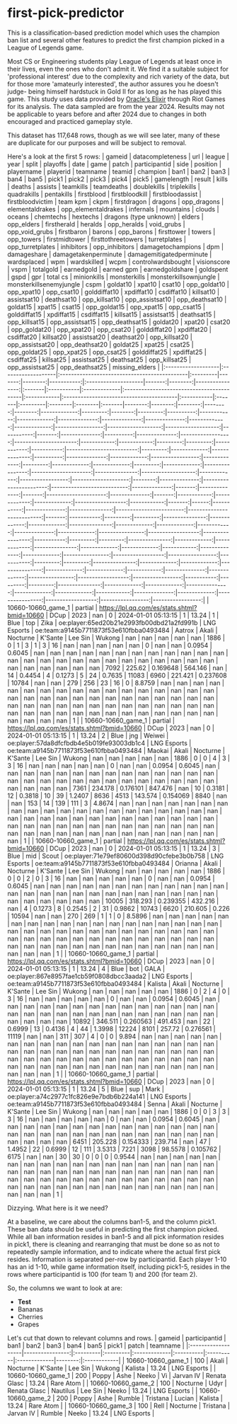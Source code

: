 # first-pick-predictor
This is a classification-based prediction model which uses the champion ban list and several other features to predict the first champion picked in a League of Legends game.

Most CS or Engineering students play League of Legends at least once in their lives, even the ones who don't admit it. We find it a suitable subject for 'professional interest' due to the complexity and rich variety of the data, but for those more 'amateurly interested', the author assures you he doesn't judge- being himself hardstuck in Gold II for as long as he has played this game. This study uses data provided by <a href='https://oracleselixir.com/'>Oracle's Elixir</a> through Riot Games for its analysis. The data sampled are from the year 2024. Results may not be applicable to years before and after 2024 due to changes in both encouraged and practiced gameplay style.

This dataset has 117,648 rows, though as we will see later, many of these are duplicate for our purposes and will be subject to removal. 

Here's a look at the first 5 rows:
| gameid             | datacompleteness   | url                                          | league   |   year |   split |   playoffs | date                |   game |   patch |   participantid | side   | position   | playername   | playerid                                  | teamname    | teamid                                  | champion   | ban1   | ban2     | ban3    | ban4    | ban5   |   pick1 |   pick2 |   pick3 |   pick4 |   pick5 |   gamelength |   result |   kills |   deaths |   assists |   teamkills |   teamdeaths |   doublekills |   triplekills |   quadrakills |   pentakills |   firstblood |   firstbloodkill |   firstbloodassist |   firstbloodvictim |   team kpm |   ckpm |   firstdragon |   dragons |   opp_dragons |   elementaldrakes |   opp_elementaldrakes |   infernals |   mountains |   clouds |   oceans |   chemtechs |   hextechs |   dragons (type unknown) |   elders |   opp_elders |   firstherald |   heralds |   opp_heralds |   void_grubs |   opp_void_grubs |   firstbaron |   barons |   opp_barons |   firsttower |   towers |   opp_towers |   firstmidtower |   firsttothreetowers |   turretplates |   opp_turretplates |   inhibitors |   opp_inhibitors |   damagetochampions |     dpm |   damageshare |   damagetakenperminute |   damagemitigatedperminute |   wardsplaced |    wpm |   wardskilled |   wcpm |   controlwardsbought |   visionscore |   vspm |   totalgold |   earnedgold |   earned gpm |   earnedgoldshare |   goldspent |   gspd |   gpr |   total cs |   minionkills |   monsterkills |   monsterkillsownjungle |   monsterkillsenemyjungle |   cspm |   goldat10 |   xpat10 |   csat10 |   opp_goldat10 |   opp_xpat10 |   opp_csat10 |   golddiffat10 |   xpdiffat10 |   csdiffat10 |   killsat10 |   assistsat10 |   deathsat10 |   opp_killsat10 |   opp_assistsat10 |   opp_deathsat10 |   goldat15 |   xpat15 |   csat15 |   opp_goldat15 |   opp_xpat15 |   opp_csat15 |   golddiffat15 |   xpdiffat15 |   csdiffat15 |   killsat15 |   assistsat15 |   deathsat15 |   opp_killsat15 |   opp_assistsat15 |   opp_deathsat15 |   goldat20 |   xpat20 |   csat20 |   opp_goldat20 |   opp_xpat20 |   opp_csat20 |   golddiffat20 |   xpdiffat20 |   csdiffat20 |   killsat20 |   assistsat20 |   deathsat20 |   opp_killsat20 |   opp_assistsat20 |   opp_deathsat20 |   goldat25 |   xpat25 |   csat25 |   opp_goldat25 |   opp_xpat25 |   opp_csat25 |   golddiffat25 |   xpdiffat25 |   csdiffat25 |   killsat25 |   assistsat25 |   deathsat25 |   opp_killsat25 |   opp_assistsat25 |   opp_deathsat25 |   missing_elders |
|:-------------------|:-------------------|:---------------------------------------------|:---------|-------:|--------:|-----------:|:--------------------|-------:|--------:|----------------:|:-------|:-----------|:-------------|:------------------------------------------|:------------|:----------------------------------------|:-----------|:-------|:---------|:--------|:--------|:-------|--------:|--------:|--------:|--------:|--------:|-------------:|---------:|--------:|---------:|----------:|------------:|-------------:|--------------:|--------------:|--------------:|-------------:|-------------:|-----------------:|-------------------:|-------------------:|-----------:|-------:|--------------:|----------:|--------------:|------------------:|----------------------:|------------:|------------:|---------:|---------:|------------:|-----------:|-------------------------:|---------:|-------------:|--------------:|----------:|--------------:|-------------:|-----------------:|-------------:|---------:|-------------:|-------------:|---------:|-------------:|----------------:|---------------------:|---------------:|-------------------:|-------------:|-----------------:|--------------------:|--------:|--------------:|-----------------------:|---------------------------:|--------------:|-------:|--------------:|-------:|---------------------:|--------------:|-------:|------------:|-------------:|-------------:|------------------:|------------:|-------:|------:|-----------:|--------------:|---------------:|------------------------:|--------------------------:|-------:|-----------:|---------:|---------:|---------------:|-------------:|-------------:|---------------:|-------------:|-------------:|------------:|--------------:|-------------:|----------------:|------------------:|-----------------:|-----------:|---------:|---------:|---------------:|-------------:|-------------:|---------------:|-------------:|-------------:|------------:|--------------:|-------------:|----------------:|------------------:|-----------------:|-----------:|---------:|---------:|---------------:|-------------:|-------------:|---------------:|-------------:|-------------:|------------:|--------------:|-------------:|----------------:|------------------:|-----------------:|-----------:|---------:|---------:|---------------:|-------------:|-------------:|---------------:|-------------:|-------------:|------------:|--------------:|-------------:|----------------:|------------------:|-----------------:|-----------------:|
| 10660-10660_game_1 | partial            | https://lpl.qq.com/es/stats.shtml?bmid=10660 | DCup     |   2023 |     nan |          0 | 2024-01-01 05:13:15 |      1 |   13.24 |               1 | Blue   | top        | Zika         | oe:player:65ed20b21e2993fb00dbd21a2fd991b | LNG Esports | oe:team:a9145b7711873f53e610fbba0493484 | Aatrox     | Akali  | Nocturne | K'Sante | Lee Sin | Wukong |     nan |     nan |     nan |     nan |     nan |         1886 |        0 |       1 |        3 |         1 |           3 |           16 |           nan |           nan |           nan |          nan |          nan |                0 |                nan |                nan |     0.0954 | 0.6045 |           nan |       nan |           nan |               nan |                   nan |         nan |         nan |      nan |      nan |         nan |        nan |                      nan |      nan |          nan |           nan |       nan |           nan |          nan |              nan |          nan |      nan |          nan |          nan |      nan |          nan |             nan |                  nan |            nan |                nan |          nan |              nan |                7092 | 225.62  |      0.169648 |                564.146 |                        nan |            14 | 0.4454 |             4 | 0.1273 |                    5 |            24 | 0.7635 |       11083 |         6960 |     221.421  |          0.237608 |       10784 |    nan |   nan |        279 |           256 |             23 |                      16 |                         0 | 8.8759 |        nan |      nan |      nan |            nan |          nan |          nan |            nan |          nan |          nan |         nan |           nan |          nan |             nan |               nan |              nan |        nan |      nan |      nan |            nan |          nan |          nan |            nan |          nan |          nan |         nan |           nan |          nan |             nan |               nan |              nan |        nan |      nan |      nan |            nan |          nan |          nan |            nan |          nan |          nan |         nan |           nan |          nan |             nan |               nan |              nan |        nan |      nan |      nan |            nan |          nan |          nan |            nan |          nan |          nan |         nan |           nan |          nan |             nan |               nan |              nan |                1 |
| 10660-10660_game_1 | partial            | https://lpl.qq.com/es/stats.shtml?bmid=10660 | DCup     |   2023 |     nan |          0 | 2024-01-01 05:13:15 |      1 |   13.24 |               2 | Blue   | jng        | Weiwei       | oe:player:57da8dfcfbdb4e5b019fe93003db1c4 | LNG Esports | oe:team:a9145b7711873f53e610fbba0493484 | Maokai     | Akali  | Nocturne | K'Sante | Lee Sin | Wukong |     nan |     nan |     nan |     nan |     nan |         1886 |        0 |       0 |        4 |         3 |           3 |           16 |           nan |           nan |           nan |          nan |          nan |                0 |                nan |                nan |     0.0954 | 0.6045 |           nan |       nan |           nan |               nan |                   nan |         nan |         nan |      nan |      nan |         nan |        nan |                      nan |      nan |          nan |           nan |       nan |           nan |          nan |              nan |          nan |      nan |          nan |          nan |      nan |          nan |             nan |                  nan |            nan |                nan |          nan |              nan |                7361 | 234.178 |      0.176101 |                847.476 |                        nan |            10 | 0.3181 |            12 | 0.3818 |                   10 |            39 | 1.2407 |        8636 |         4513 |     143.574  |          0.154069 |        8840 |    nan |   nan |        153 |            14 |            139 |                     111 |                         3 | 4.8674 |        nan |      nan |      nan |            nan |          nan |          nan |            nan |          nan |          nan |         nan |           nan |          nan |             nan |               nan |              nan |        nan |      nan |      nan |            nan |          nan |          nan |            nan |          nan |          nan |         nan |           nan |          nan |             nan |               nan |              nan |        nan |      nan |      nan |            nan |          nan |          nan |            nan |          nan |          nan |         nan |           nan |          nan |             nan |               nan |              nan |        nan |      nan |      nan |            nan |          nan |          nan |            nan |          nan |          nan |         nan |           nan |          nan |             nan |               nan |              nan |                1 |
| 10660-10660_game_1 | partial            | https://lpl.qq.com/es/stats.shtml?bmid=10660 | DCup     |   2023 |     nan |          0 | 2024-01-01 05:13:15 |      1 |   13.24 |               3 | Blue   | mid        | Scout        | oe:player:71e79ef80600d398d90cfebe3b0b758 | LNG Esports | oe:team:a9145b7711873f53e610fbba0493484 | Orianna    | Akali  | Nocturne | K'Sante | Lee Sin | Wukong |     nan |     nan |     nan |     nan |     nan |         1886 |        0 |       0 |        2 |         0 |           3 |           16 |           nan |           nan |           nan |          nan |          nan |                0 |                nan |                nan |     0.0954 | 0.6045 |           nan |       nan |           nan |               nan |                   nan |         nan |         nan |      nan |      nan |         nan |        nan |                      nan |      nan |          nan |           nan |       nan |           nan |          nan |              nan |          nan |      nan |          nan |          nan |      nan |          nan |             nan |                  nan |            nan |                nan |          nan |              nan |               10005 | 318.293 |      0.239355 |                432.216 |                        nan |             4 | 0.1273 |             8 | 0.2545 |                    2 |            31 | 0.9862 |       10743 |         6620 |     210.605  |          0.226    |       10594 |    nan |   nan |        270 |           269 |              1 |                       1 |                         0 | 8.5896 |        nan |      nan |      nan |            nan |          nan |          nan |            nan |          nan |          nan |         nan |           nan |          nan |             nan |               nan |              nan |        nan |      nan |      nan |            nan |          nan |          nan |            nan |          nan |          nan |         nan |           nan |          nan |             nan |               nan |              nan |        nan |      nan |      nan |            nan |          nan |          nan |            nan |          nan |          nan |         nan |           nan |          nan |             nan |               nan |              nan |        nan |      nan |      nan |            nan |          nan |          nan |            nan |          nan |          nan |         nan |           nan |          nan |             nan |               nan |              nan |                1 |
| 10660-10660_game_1 | partial            | https://lpl.qq.com/es/stats.shtml?bmid=10660 | DCup     |   2023 |     nan |          0 | 2024-01-01 05:13:15 |      1 |   13.24 |               4 | Blue   | bot        | GALA         | oe:player:867e8957fae1cb59f0808dbcc3aada2 | LNG Esports | oe:team:a9145b7711873f53e610fbba0493484 | Kalista    | Akali  | Nocturne | K'Sante | Lee Sin | Wukong |     nan |     nan |     nan |     nan |     nan |         1886 |        0 |       2 |        4 |         0 |           3 |           16 |           nan |           nan |           nan |          nan |          nan |                0 |                nan |                nan |     0.0954 | 0.6045 |           nan |       nan |           nan |               nan |                   nan |         nan |         nan |      nan |      nan |         nan |        nan |                      nan |      nan |          nan |           nan |       nan |           nan |          nan |              nan |          nan |      nan |          nan |          nan |      nan |          nan |             nan |                  nan |            nan |                nan |          nan |              nan |               10892 | 346.511 |      0.260563 |                491.453 |                        nan |            22 | 0.6999 |            13 | 0.4136 |                    4 |            44 | 1.3998 |       12224 |         8101 |     257.72   |          0.276561 |       11119 |    nan |   nan |        311 |           307 |              4 |                       0 |                         0 | 9.894  |        nan |      nan |      nan |            nan |          nan |          nan |            nan |          nan |          nan |         nan |           nan |          nan |             nan |               nan |              nan |        nan |      nan |      nan |            nan |          nan |          nan |            nan |          nan |          nan |         nan |           nan |          nan |             nan |               nan |              nan |        nan |      nan |      nan |            nan |          nan |          nan |            nan |          nan |          nan |         nan |           nan |          nan |             nan |               nan |              nan |        nan |      nan |      nan |            nan |          nan |          nan |            nan |          nan |          nan |         nan |           nan |          nan |             nan |               nan |              nan |                1 |
| 10660-10660_game_1 | partial            | https://lpl.qq.com/es/stats.shtml?bmid=10660 | DCup     |   2023 |     nan |          0 | 2024-01-01 05:13:15 |      1 |   13.24 |               5 | Blue   | sup        | Mark         | oe:player:a74c2977c1fc826e9e7bdb6b224a141 | LNG Esports | oe:team:a9145b7711873f53e610fbba0493484 | Senna      | Akali  | Nocturne | K'Sante | Lee Sin | Wukong |     nan |     nan |     nan |     nan |     nan |         1886 |        0 |       0 |        3 |         3 |           3 |           16 |           nan |           nan |           nan |          nan |          nan |                0 |                nan |                nan |     0.0954 | 0.6045 |           nan |       nan |           nan |               nan |                   nan |         nan |         nan |      nan |      nan |         nan |        nan |                      nan |      nan |          nan |           nan |       nan |           nan |          nan |              nan |          nan |      nan |          nan |          nan |      nan |          nan |             nan |                  nan |            nan |                nan |          nan |              nan |                6451 | 205.228 |      0.154333 |                239.714 |                        nan |            47 | 1.4952 |            22 | 0.6999 |                   12 |           111 | 3.5313 |        7221 |         3098 |      98.5578 |          0.105762 |        6175 |    nan |   nan |         30 |            30 |              0 |                       0 |                         0 | 0.9544 |        nan |      nan |      nan |            nan |          nan |          nan |            nan |          nan |          nan |         nan |           nan |          nan |             nan |               nan |              nan |        nan |      nan |      nan |            nan |          nan |          nan |            nan |          nan |          nan |         nan |           nan |          nan |             nan |               nan |              nan |        nan |      nan |      nan |            nan |          nan |          nan |            nan |          nan |          nan |         nan |           nan |          nan |             nan |               nan |              nan |        nan |      nan |      nan |            nan |          nan |          nan |            nan |          nan |          nan |         nan |           nan |          nan |             nan |               nan |              nan |                1 |

Dizzying. What here is it we need?

At a baseline, we care about the columns ban1-5, and the column pick1. These ban data should be useful in predicting the first champion picked. While all ban information resides in ban1-5 and all pick information resides in pick1, there is cleaning and rearranging that must be done so as not to repeatedly sample information, and to indicate where the actual first pick resides. Information is separated per-row by participantid. Each player 1-10 has an id 1-10, while game information itself, including pick1-5, resides in the rows where participantid is 100 (for team 1) and 200 (for team 2).

So, the columns we want to look at are:
  <ul>
      <li><b>Test</b></li>
      <li>Bananas</li>
      <li>Cherries</li>
      <li>Grapes</li>
  </ul>

Let's cut that down to relevant columns and rows.
| gameid             |   participantid | ban1     | ban2     | ban3         | ban4      | ban5      | pick1        |   patch | teamname    |
|:-------------------|----------------:|:---------|:---------|:-------------|:----------|:----------|:-------------|--------:|:------------|
| 10660-10660_game_1 |             100 | Akali    | Nocturne | K'Sante      | Lee Sin   | Wukong    | Kalista      |   13.24 | LNG Esports |
| 10660-10660_game_1 |             200 | Poppy    | Ashe     | Neeko        | Vi        | Jarvan IV | Renata Glasc |   13.24 | Rare Atom   |
| 10660-10660_game_2 |             100 | Nocturne | Udyr     | Renata Glasc | Nautilus  | Lee Sin   | Neeko        |   13.24 | LNG Esports |
| 10660-10660_game_2 |             200 | Poppy    | Ashe     | Rumble       | Tristana  | Lucian    | Kalista      |   13.24 | Rare Atom   |
| 10660-10660_game_3 |             100 | Rell     | Nocturne | Tristana     | Jarvan IV | Rumble    | Neeko        |   13.24 | LNG Esports |
